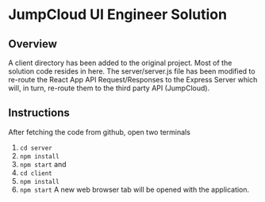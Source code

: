 # JumpCloud UI Engineer Solution

## Overview

A client directory has been added to the original project. Most of the solution code resides in here.
The server/server.js file has been modified to re-route the React App API Request/Responses to
the Express Server which will, in turn, re-route them to the third party API (JumpCloud).

## Instructions

After fetching the code from github, open two terminals
1. ```cd server```
2. ```npm install```
3. ```npm start```
and
4. ```cd client```
5. ```npm install```
6. ```npm start```
A new web browser tab will be opened with the application.
